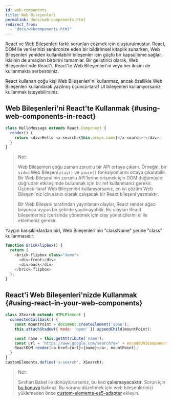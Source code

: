 ```yaml
---
id: web-components
title: Web Bileşenleri
permalink: docs/web-components.html
redirect_from:
  - "docs/webcomponents.html"
---
```


React ve [Web Bileşenleri](https://developer.mozilla.org/en-US/docs/Web/Web_Components) farklı sorunları çözmek için oluşturulmuştur. React, DOM ile verilerinizi senkronize eden bir bildirimsel kitaplık sunarken, Web Bileşenleri yeniden kullanılabilir bileşenler için güçlü bir kapsülleme sağlar. İkisinin de amaçları birbirini tamamlar. Bir geliştirici olarak, Web Bileşenleri'nde React'i, React'te Web Bileşenleri'ni veya her ikisini de kullanmakta serbestsiniz.

React kullanan çoğu kişi Web Bileşenleri'ni kullanmaz, ancak özellikle Web Bileşenleri kullanılarak yazılmış üçüncü-taraf UI bileşenleri kullanıyorsanız kullanmak isteyebilirsiniz.

## Web Bileşenleri'ni React'te Kullanmak {#using-web-components-in-react}

```javascript
class HelloMessage extends React.Component {
  render() {
    return <div>Hello <x-search>{this.props.name}</x-search>!</div>;
  }
}
```

> Not:
>
> Web Bileşenleri çoğu zaman zorunlu bir API ortaya çıkarır. Örneğin, bir `video` Web Bileşeni `play()` ve `pause()` fonksiyonlarını ortaya çıkarabilir. Bir Web Bileşeni'nin zorunlu API'lerine erişmek için DOM düğümüyle doğrudan etkileşimde bulunmak için bir ref kullanmanız gerekir. Üçüncü-taraf Web Bileşenleri kullanıyorsanız, en iyi çözüm Web Bileşeni'niz için sarıcı olarak çalışacak bir React bileşeni yazmaktır.
>
> Bir Web Bileşeni tarafından yayınlanan olaylar, React render ağacı boyunca uygun bir şekilde yayılmayabilir.
> Bu olayları React bileşenleriniz içerisinde yönetmek için olay yöneticilerini el ile eklemeniz gerekir.

Yaygın karışıklıklardan biri, Web Bileşenleri'nin "className" yerine "class" kullanmasıdır.

```javascript
function BrickFlipbox() {
  return (
    <brick-flipbox class="demo">
      <div>front</div>
      <div>back</div>
    </brick-flipbox>
  );
}
```

## React'i Web Bileşenleri'nizde Kullanmak {#using-react-in-your-web-components}

```javascript
class XSearch extends HTMLElement {
  connectedCallback() {
    const mountPoint = document.createElement('span');
    this.attachShadow({ mode: 'open' }).appendChild(mountPoint);

    const name = this.getAttribute('name');
    const url = 'https://www.google.com/search?q=' + encodeURIComponent(name);
    ReactDOM.render(<a href={url}>{name}</a>, mountPoint);
  }
}
customElements.define('x-search', XSearch);
```

> Not:
>
> Sınıfları Babel ile dönüştürürseniz, bu kod **çalışmayacaktır**. Sorun için [bu konuya](https://github.com/w3c/webcomponents/issues/587) bakınız.
> Bu sorunu düzeltmek için web bileşenlerinizi yüklemeden önce [custom-elements-es5-adapter](https://github.com/webcomponents/webcomponentsjs#custom-elements-es5-adapterjs) ekleyin.
